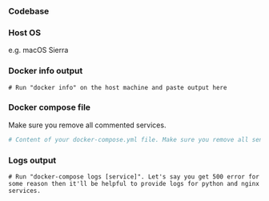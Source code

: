 ### Codebase
  
### Host OS 

e.g. macOS Sierra

### Docker info output
```
# Run "docker info" on the host machine and paste output here 
```

### Docker compose file
Make sure you remove all commented services.
```yml
# Content of your docker-compose.yml file. Make sure you remove all sensible information you might have there.
```

### Logs output
```
# Run "docker-compose logs [service]". Let's say you get 500 error for some reason then it'll be helpful to provide logs for python and nginx services.
```
